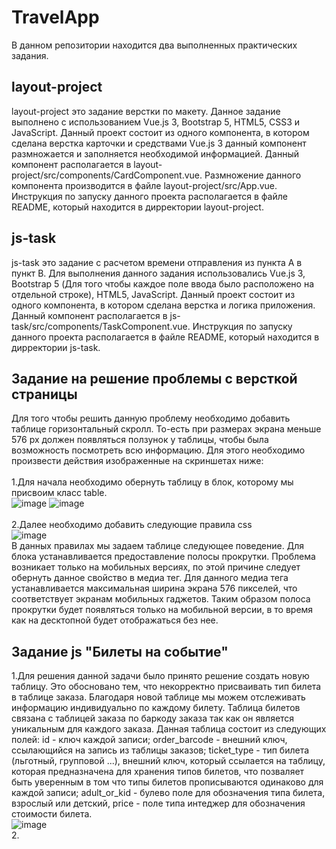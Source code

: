 # TravelApp
В данном репозитории находится два выполненных практических задания.<br/>
## layout-project
layout-project это задание верстки по макету. Данное задание выполнено с использованием Vue.js 3, Bootstrap 5, HTML5, CSS3 и JavaScript. Данный проект состоит из одного компонента, в котором сделана верстка карточки и средствами Vue.js 3 данный компонент размножается и заполняется необходимой информацией. Данный компонент располагается в layout-project/src/components/CardComponent.vue. Размножение данного компонента производится в файле layout-project/src/App.vue. Инструкция по запуску данного проекта располагается в файле README, который находится в дирректории layout-project.<br/>
## js-task
js-task это задание с расчетом времени отправления из пункта А в пункт B. Для выполнения данного задания использовались Vue.js 3, Bootstrap 5 (Для того чтобы каждое поле ввода было расположено на отдельной строке), HTML5, JavaScript. Данный проект состоит из одного компонента, в котором сделана верстка и логика приложения. Данный компонент располагается в js-task/src/components/TaskComponent.vue. Инструкция по запуску данного проекта располагается в файле README, который находится в дирректории js-task.
## Задание на решение проблемы с версткой страницы
Для того чтобы решить данную проблему необходимо добавить таблице горизонтальный скролл. То-есть при размерах экрана меньше 576 px должен появляться ползунок у таблицы, чтобы была возможность посмотреть всю информацию. Для этого необходимо произвести действия изображенные на скриншетах ниже:<br/><br/>
1.Для начала необходимо обернуть таблицу в блок, которому мы присвоим класс table.<br/>
![image](https://user-images.githubusercontent.com/81620056/196059924-3ec65d74-9a85-4bb4-a1d9-9a50d0f9dadc.png)
![image](https://user-images.githubusercontent.com/81620056/196059970-8c68ee88-5947-4af9-a890-c2d0677b4e91.png) <br/> <br/>
2.Далее необходимо добавить следующие правила css<br/>
![image](https://user-images.githubusercontent.com/81620056/196060807-c136583c-4493-46d5-815b-3a594195610c.png) <br/>
В данных правилах мы задаем таблице следующее поведение. Для блока устанавливается предоставление полосы прокрутки. Проблема возникает только на мобильных версиях, по этой причине следует обернуть данное свойство в медиа тег. Для данного медиа тега устанавливается максимальная ширина экрана 576 пикселей, что соответствует экранам мобильных гаджетов. Таким образом полоса прокрутки будет появляться только на мобильной версии, в то время как на десктопной будет отображаться без нее.<br/>
## Задание js "Билеты на событие"
1.Для решения данной задачи было принято решение создать новую таблицу. Это обосновано тем, что некорректно присваивать тип билета в таблице заказа. Благодаря новой таблице мы можем отслеживать информацию индивидуально по каждому билету. Таблица билетов связана с таблицей заказа по баркоду заказа так как он является уникальным для каждого заказа. Данная таблица состоит из следующих полей: id - ключ каждой записи; order_barcode - внешний ключ, ссылающийся на запись из таблицы заказов; ticket_type - тип билета (льготный, групповой ...), внешний ключ, который ссылается на таблицу, которая предназначена для хранения типов билетов, что позваляет быть уверенным в том что типы билетов прописываются одинаково для каждой записи; adult_or_kid - булево поле для обозначения типа билета, взрослый или детский, price - поле типа интеджер для обозначения стоимости билета.
<br/>
![image](https://user-images.githubusercontent.com/81620056/196062776-81894264-4423-4775-97a8-f2caea9f6875.png)
<br/>
2. 
